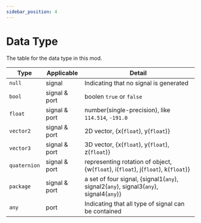 ```yaml
---
sidebar_position: 4
---
```

# Data Type

The table for the data type in this mod.

| Type | Applicable | Detail |
| ------------- | -------------- | -------------- |
| `null`| signal | Indicating that no signal is generated |
| `bool`| signal & port | boolen `true` or `false` |
| `float` | signal & port | number(single-precision), like `114.514`, `-191.0`|
| `vector2` | signal & port | 2D vector, \{x(`float`), y(`float`)\} |
| `vector3` | signal & port | 3D vector, \{x(`float`), y(`float`), z(`float`)\} |
| `quaternion` | signal & port | representing rotation of object, \{w(`float`), i(`float`), j(`float`), k(`float`)\} |
| `package` | signal & port | a set of four signal, \{signal1(`any`), signal2(`any`), signal3(`any`), signal4(`any`)\} |
| `any`| port | Indicating that all type of signal can be contained |
